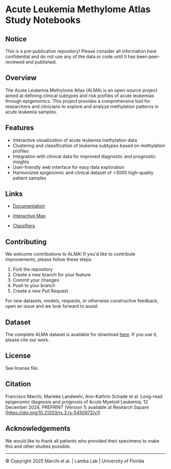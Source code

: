 # Acute Leukemia Methylome Atlas Study Notebooks

## Notice

This is a pre-publication repository! Please consider all information here confidential and do not use any of the data or code until it has been peer-reviewed and published.

## Overview

The Acute Leukemia Methylome Atlas (ALMA) is an open-source project aimed at defining clinical subtypes and risk profiles of acute leukemias through epigenomics. This project provides a comprehensive tool for researchers and clinicians to explore and analyze methylation patterns in acute leukemia samples.

## Features

- Interactive visualization of acute leukemia methylation data
- Clustering and classification of leukemia subtypes based on methylation profiles
- Integration with clinical data for improved diagnostic and prognostic insights
- User-friendly web interface for easy data exploration
- Harmonized epigenomic and clinical dataset of >3000 high-quality patient samples

## Links

- [Documentation](https://f-marchi.github.io/ALMA/)

- [Interactive Map](https://f-marchi.github.io/UF-LambaLab-ALMA-app/)

- [Classifiers](https://github.com/f-marchi/ALMA-classifier)

## Contributing

We welcome contributions to ALMA! If you'd like to contribute improvements, please follow these steps:

1. Fork the repository
2. Create a new branch for your feature
3. Commit your changes
4. Push to your branch
5. Create a new Pull Request

For new datasets, models, requests, or otherwise constructive feedback, open an issue and we look forward to assist.

## Dataset

The complete ALMA dataset is available for download [here](https://github.com/f-marchi/ALMA/raw/refs/heads/main/data/alma_main_results.xlsx). If you use it, please cite our work.

## License

See license file.

## Citation

Francisco Marchi, Marieke Landwehr, Ann-Kathrin Schade et al. Long-read epigenomic diagnosis and prognosis of Acute Myeloid Leukemia, 12 December 2024, PREPRINT (Version 1) available at Research Square [https://doi.org/10.21203/rs.3.rs-5450972/v1]

## Acknowledgements

We would like to thank all patients who provided their specimens to make this and other studies possible.

---

© Copyright 2025 Marchi et al. | Lamba Lab | University of Florida